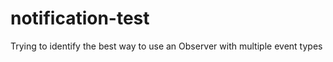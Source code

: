 notification-test
=================

Trying to identify the best way to use an Observer with multiple event types
